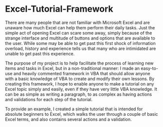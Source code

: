 Excel-Tutorial-Framework
========================

There are many people that are not familiar with Microsoft Excel and are unaware how much Excel can help them perform their daily tasks.  Just the simple act of opening Excel can scare some away, simply because of the strange interface and multitude of buttons and options that are available to the user.  While some may be able to get past this first shock of information overload, history and experience tells us that many who are intimidated are unable to get past this experience.  

The purpose of my project is to help facilitate the process of learning new items and tasks in Excel, but in a non-traditional manner: I made an easy-to-use and heavily commented framework in VBA that should allow anyone with a basic knowledge of VBA to create and modify their own lessons.  By creating this framework, I hope to enable anyone to make a tutorial on any Excel topic simply and easily, even if they have very little VBA knowledge.  It can be as simple as writing a paragraph, to as complex as having actions and validations for each step of the tutorial.    

To provide an example, I created a simple tutorial that is intended for absolute beginners to Excel, which walks the user through a couple of basic Excel terms, and also contains several actions and a validation.
